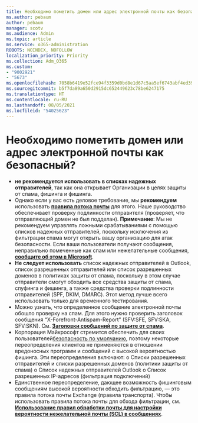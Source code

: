 ```yaml
---
title: Необходимо пометить домен или адрес электронной почты как безопасный?
ms.author: pebaum
author: pebaum
manager: scotv
ms.audience: Admin
ms.topic: article
ms.service: o365-administration
ROBOTS: NOINDEX, NOFOLLOW
localization_priority: Priority
ms.collection: Adm_O365
ms.custom:
- "9002921"
- "5673"
ms.openlocfilehash: 7058b6419e52fce94f3359d0bd8e1d67c5aa5ef6743abf4ed39f45bad49e1d07
ms.sourcegitcommit: b5f7da89a650d2915dc652449623c78be6247175
ms.translationtype: HT
ms.contentlocale: ru-RU
ms.lasthandoff: 08/05/2021
ms.locfileid: "54025623"
---
```

# <a name="need-to-mark-a-domain-or-email-sender-safe"></a>Необходимо пометить домен или адрес электронной почты как безопасный?

- **не рекомендуется использовать в списках надежных отправителей**, так как она открывает Организации в целях защиты от спама, фишинга и фишинга.
- Однако если у вас есть деловое требование, мы **рекомендуем** использовать **[правила потока почты](https://docs.microsoft.com/microsoft-365/security/office-365-security/create-safe-sender-lists-in-office-365?view=o365-worldwide#recommended-use-mail-flow-rules)** для этого. Наше руководство обеспечивает проверку подлинности отправителя (проверяет, что отправляющий домен не был подделан). **Примечание**: Мы не рекомендуем управлять ложными срабатываниями с помощью списков надежных отправителей, поскольку исключения из фильтрации спама могут открыть вашу организацию для атак безопасности. Если ваши пользователи получают сообщения, неправильно помеченные как спам или нежелательные сообщения, **[сообщите об этом в Microsoft](https://protection.office.com/reportsubmission)**.
- **Не следует использовать** список надежных отправителей в Outlook, список разрешенных отправителей или список разрешенных доменов в политиках защиты от спама, поскольку в этом случае отправители смогут обходить все средства защиты от спама, спуфинга и фишинга, а также средства проверки подлинности отправителей (SPF, DKIM, DMARC). Этот метод лучше всего использовать только для временного тестирования.
- Можно узнать, что определенное сообщение электронной почты обошло проверку на спам. Для этого нужно проверить заголовок сообщения “X-Forefront-Antispam-Report" (SFV:SFE, SFV:SKA, SFV:SKN). См. **[Заголовки сообщений по защите от спама](https://docs.microsoft.com/microsoft-365/security/office-365-security/anti-spam-message-headers)**.
- Корпорация Майкрософт стремится обеспечить для своих пользователей[безопасность по умолчанию](https://docs.microsoft.com/microsoft-365/security/office-365-security/secure-by-default#exceptions), поэтому некоторые переопределения клиентов не применяются в отношении вредоносных программ и сообщений с высокой вероятностью фишинга. Эти переопределения включают: o   Списки разрешенных отправителей и списки разрешенных доменов (политики защиты от спама) o   Список надежных отправителей Outlook o   Список разрешенных IP-адресов (фильтрация подключений) 
- Единственное переопределение, дающее возможность фишинговым сообщениям высокой вероятности обходить фильтрацию, — это правила потока почты Exchange (правила транспорта). Чтобы использовать правила потока почты для обхода фильтрации, см. **[Использование правил обработки почты для настройки вероятности нежелательной почты (SCL) в сообщениях](https://docs.microsoft.com/microsoft-365/security/office-365-security/use-mail-flow-rules-to-set-the-spam-confidence-level-scl-in-messages)**.
